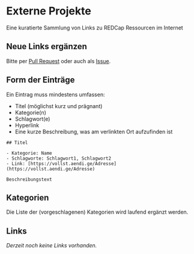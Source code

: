 # Externe Projekte
Eine kuratierte Sammlung von Links zu REDCap Ressourcen im Internet

## Neue Links ergänzen

Bitte per [Pull Request](https://github.com/REDCap-German-User-Group/Externe-Projekte/pulls) oder auch als [Issue](https://github.com/REDCap-German-User-Group/Externe-Projekte/issues).

## Form der Einträge

Ein Eintrag muss mindestens umfassen:
- Titel (möglichst kurz und prägnant)
- Kategorie(n)
- Schlagwort(e)
- Hyperlink
- Eine kurze Beschreibung, was am verlinkten Ort aufzufinden ist

```
## Titel

- Kategorie: Name
- Schlagworte: Schlagwort1, Schlagwort2
- Link: [https://vollst.aendi.ge/Adresse](https://vollst.aendi.ge/Adresse)

Beschreibungstext
```

## Kategorien

Die Liste der (vorgeschlagenen) Kategorien wird laufend ergänzt werden.

## Links

_Derzeit noch keine Links vorhanden._
